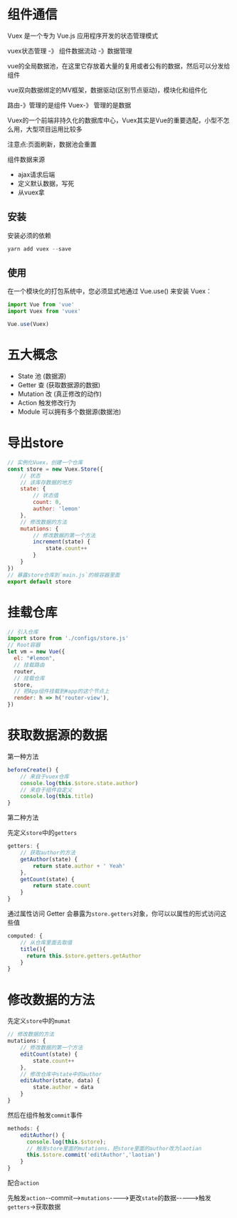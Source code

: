 # 组件通信

Vuex 是一个专为 Vue.js 应用程序开发的状态管理模式

vuex状态管理 -》 组件数据流动 -》数据管理

vue的全局数据池，在这里它存放着大量的复用或者公有的数据，然后可以分发给组件

vue双向数据绑定的MV框架，数据驱动(区别节点驱动)，模块化和组件化

路由-》管理的是组件
Vuex-》 管理的是数据

Vuex的一个前端非持久化的数据库中心，Vuex其实是Vue的重要选配，小型不怎么用，大型项目运用比较多

注意点:页面刷新，数据池会重置

组件数据来源
- ajax请求后端
- 定义默认数据，写死
- 从vuex拿

## 安装

安装必须的依赖
```js
yarn add vuex --save
```

## 使用

在一个模块化的打包系统中，您必须显式地通过 Vue.use() 来安装 Vuex：
```js
import Vue from 'vue'
import Vuex from 'vuex'

Vue.use(Vuex)
```

# 五大概念


- State     池 (数据源)
- Getter    查 (获取数据源的数据)
- Mutation  改 (真正修改的动作)
- Action    触发修改行为
- Module    可以拥有多个数据源(数据池)

# 导出store

```js
// 实例化Vuex，创建一个仓库
const store = new Vuex.Store({
    // 状态
    // 该库存数据的地方
    state: {
        // 状态值
        count: 0,
        author: 'lemon'
    },
    // 修改数据的方法
    mutations: {
        // 修改数据的第一个方法
        increment(state) {
            state.count++
        }
    }
})
// 暴露store仓库到`main.js`的根容器里面
export default store
```

# 挂载仓库

```js
// 引入仓库
import store from './configs/store.js'
// Root容器
let vm = new Vue({
  el: "#lemon",
  // 挂载路由
  router,
  // 挂载仓库
  store,
  // 把App组件挂载到#app的这个节点上
  render: h => h('router-view'),
})

```


# 获取数据源的数据

第一种方法

```js
beforeCreate() {
    // 来自于vuex仓库
    console.log(this.$store.state.author)
    // 来自于组件自定义
    console.log(this.title)
}
```

第二种方法

先定义`store`中的`getters`
```js
getters: {
    // 获取author的方法
    getAuthor(state) {
        return state.author + ' Yeah'
    },
    getCount(state) {
        return state.count
    }
}
```

通过属性访问
Getter 会暴露为`store.getters`对象，你可以以属性的形式访问这些值

```js
computed: {
    // 从仓库里面去取值
    title(){
      return this.$store.getters.getAuthor
    }
}
```


# 修改数据的方法

先定义`store`中的`mumat`
```js
// 修改数据的方法
mutations: {
    // 修改数据的第一个方法
    editCount(state) {
        state.count++
    },
    // 修改仓库中state中的author
    editAuthor(state, data) {
        state.author = data
    }
}
```
然后在组件触发`commit`事件
```js
methods: {
    editAuthor() {
      console.log(this.$store);
      // 触发store里面的mutations，把store里面的author改为laotian
      this.$store.commit('editAuthor','laotian')
    }
}
```

配合`action`

先触发`action`--commit-->`mutations`---->更改`state`的数据----->触发`getters`->获取数据